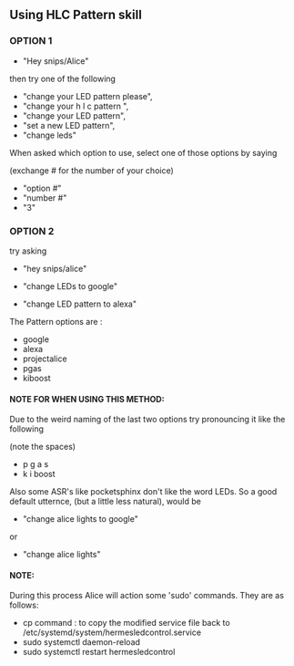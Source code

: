 ## Using HLC Pattern skill

### OPTION 1
- "Hey snips/Alice"

then try one of the following 

- "change your LED pattern please",
- "change your h l c pattern ",
- "change your LED pattern",
- "set a new LED pattern",
- "change leds"

When asked which option to use, select one of those options by saying

(exchange # for the number of your choice)

- "option #" 
- "number #"
- "3"

### OPTION 2


try asking 

- "hey snips/alice"

- "change LEDs to google"
- "change LED pattern to alexa"

The Pattern options are :

- google
- alexa
- projectalice
- pgas
- kiboost


#### NOTE FOR WHEN USING THIS METHOD:
Due to the weird naming of the last two options try pronouncing it like the following 

(note the spaces)

- p g a s
- k i boost

Also some ASR's like pocketsphinx don't like the word LEDs. So a good default utternce, 
(but a little less natural), would be 

- "change alice lights to google"

or

- "change alice lights"

#### NOTE:
During this process Alice will action some 'sudo' commands. They are as follows:

- cp command : to copy the modified service file back to /etc/systemd/system/hermesledcontrol.service
- sudo systemctl daemon-reload
- sudo systemctl restart hermesledcontrol
   
